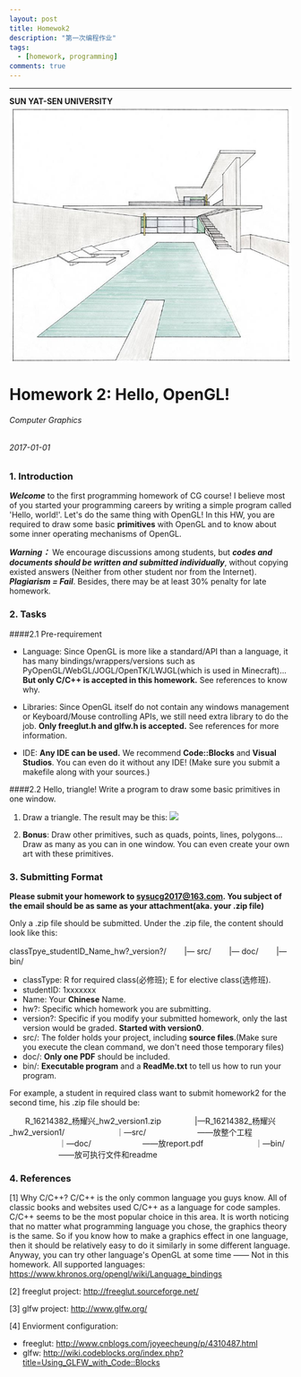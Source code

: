 ```yaml
---
layout: post
title: Homewok2
description: "第一次编程作业"
tags:
  - [homework, programming]
comments: true
---
```


_ _ _
**SUN YAT-SEN UNIVERSITY**
<img src="/images/cover.jpg" style="text-align: center;clear: both;display: block;margin: auto;">


# Homework 2: Hello, OpenGL!
###### Computer Graphics
###### 2017-01-01

### 1. Introduction
***Welcome*** to the first programming homework of CG course! I believe most of you started your programming careers by writing a simple program called 'Hello, world!'. Let's do the same thing with OpenGL! In this HW, you are required to draw some basic **primitives** with OpenGL and to know about some inner operating mechanisms of OpenGL.

***Warning：*** We encourage discussions among students, but ***codes and documents should be written and submitted individually***, without copying existed answers (Neither from other student nor from the Internet). ***Plagiarism = Fail***. Besides, there may be at least 30% penalty for late homework.

### 2. Tasks

####2.1 Pre-requirement
- Language: Since OpenGL is more like a standard/API than a language, it has many bindings/wrappers/versions such as PyOpenGL/WebGL/JOGL/OpenTK/LWJGL(which is used in Minecraft)... **But only C/C++ is accepted in this homework.** See references to know why.

- Libraries: Since OpenGL itself do not contain any windows management or Keyboard/Mouse controlling APIs, we still need extra library to do the job. **Only freeglut.h and glfw.h is accepted.** See references for more information.

- IDE: **Any IDE can be used.** We recommend **Code::Blocks** and **Visual Studios**. You can even do it without any IDE! (Make sure you submit a makefile along with your sources.)

####2.2 Hello, triangle!
Write a program to draw some basic primitives in one window.
1. Draw a triangle. The result may be this:
![](./02.png)

2. **Bonus**: Draw other primitives, such as quads, points, lines, polygons... Draw as many as you can in one window. You can even create your own art with these primitives.

### 3. Submitting Format

**Please submit your homework to sysucg2017@163.com. You subject of the email should be as same as your attachment(aka. your .zip file)**

Only a .zip file should be submitted. Under the .zip file, the content should look like this:

classTpye\_studentID\_Name\_hw?\_version?/
　　|— src/
　　|— doc/
　　|— bin/

- classType: R for required class(必修班); E for elective class(选修班).
- studentID: 1xxxxxxx
- Name: Your **Chinese** Name.
- hw?: Specific which homework you are submitting.
- version?: Specific if you modify your submitted homework, only the last version would be graded. **Started with version0**.
- src/: The folder holds your project, including **source files**.(Make sure you execute the clean command, we don't need those temporary files)
- doc/: **Only one PDF** should be included.
- bin/: **Executable program** and a **ReadMe.txt** to tell us how to run your program.

For example, a student in required class want to submit homework2 for the second time, his .zip file should be:

　　R\_16214382\_杨耀兴\_hw2\_version1.zip
  　　　　|—R\_16214382\_杨耀兴\_hw2_version1/
  　　　　  　　｜—src/  　　　　  　　——放整个工程
  　　　　  　　｜—doc/  　　　　  　　——放report.pdf
  　　　　  　　｜—bin/  　　　　  　　——放可执行文件和readme


### 4. References

[1] Why C/C++?
C/C++ is the only common language you guys know. All of classic books and websites used C/C++ as a language for code samples. C/C++ seems to be the most popular choice in this area.
It is worth noticing that no matter what programming language you chose, the graphics theory is the same. So if you know how to make a graphics effect in one language, then it should be relatively easy to do it similarly in some different language.
Anyway, you can try other language's OpenGL at some time —— Not in this homework.
All supported languages: https://www.khronos.org/opengl/wiki/Language_bindings

[2] freeglut project: http://freeglut.sourceforge.net/

[3] glfw project: http://www.glfw.org/

[4] Enviorment configuration:
- freeglut: http://www.cnblogs.com/joyeecheung/p/4310487.html
- glfw: http://wiki.codeblocks.org/index.php?title=Using_GLFW_with_Code::Blocks
